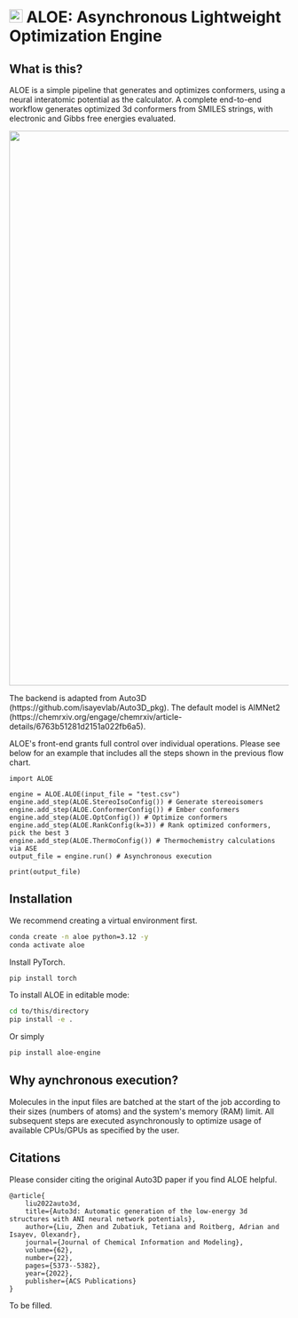 # <img src="pics/aloe.png" width="24"/> ALOE: Asynchronous Lightweight Optimization Engine


## What is this?

ALOE is a simple pipeline that generates and optimizes conformers, using a neural interatomic potential as the calculator. A complete end-to-end workflow generates optimized 3d conformers from SMILES strings, with electronic and Gibbs free energies evaluated.

<p align="center">
    <img src="pics/ALOE_flowchart.png" width="1000" style="display: block"/>
<p>
The backend is adapted from Auto3D (https://github.com/isayevlab/Auto3D_pkg). The default model is AIMNet2 (https://chemrxiv.org/engage/chemrxiv/article-details/6763b51281d2151a022fb6a5).

ALOE's front-end grants full control over individual operations. Please see below for an example that includes all the steps shown in the previous flow chart.

```python3
import ALOE

engine = ALOE.ALOE(input_file = "test.csv")
engine.add_step(ALOE.StereoIsoConfig()) # Generate stereoisomers
engine.add_step(ALOE.ConformerConfig()) # Ember conformers
engine.add_step(ALOE.OptConfig()) # Optimize conformers
engine.add_step(ALOE.RankConfig(k=3)) # Rank optimized conformers, pick the best 3
engine.add_step(ALOE.ThermoConfig()) # Thermochemistry calculations via ASE
output_file = engine.run() # Asynchronous execution

print(output_file)
```

## Installation

We recommend creating a virtual environment first. 
```bash
conda create -n aloe python=3.12 -y
conda activate aloe
```

Install PyTorch. 

```bash
pip install torch
```

To install ALOE in editable mode:
```bash
cd to/this/directory
pip install -e .
```

Or simply
```bash
pip install aloe-engine
```

## Why aynchronous execution?

Molecules in the input files are batched at the start of the job according to their sizes (numbers of atoms) and the system's memory (RAM) limit. All subsequent steps are executed asynchronously to optimize usage of available CPUs/GPUs as specified by the user.

## Citations

Please consider citing the original Auto3D paper if you find ALOE helpful. 

```
@article{
    liu2022auto3d,
    title={Auto3d: Automatic generation of the low-energy 3d structures with ANI neural network potentials},
    author={Liu, Zhen and Zubatiuk, Tetiana and Roitberg, Adrian and Isayev, Olexandr},
    journal={Journal of Chemical Information and Modeling},
    volume={62},
    number={22},
    pages={5373--5382},
    year={2022},
    publisher={ACS Publications}
}
```

To be filled.
